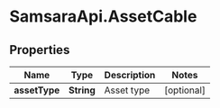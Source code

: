 # SamsaraApi.AssetCable

## Properties
Name | Type | Description | Notes
------------ | ------------- | ------------- | -------------
**assetType** | **String** | Asset type | [optional] 


